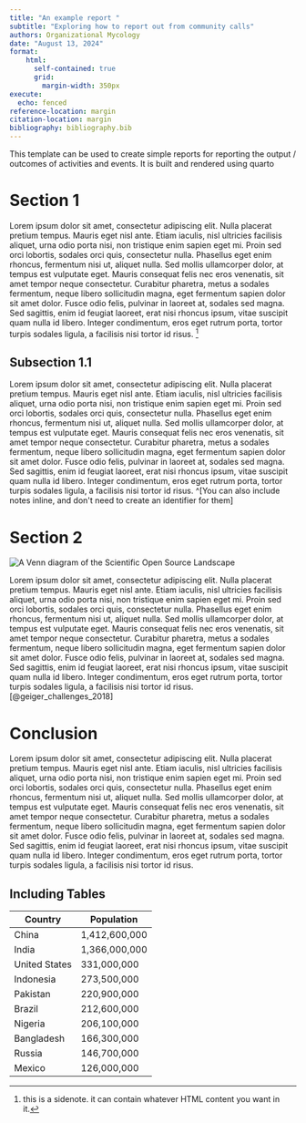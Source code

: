 ```yaml
---
title: "An example report "
subtitle: "Exploring how to report out from community calls"
authors: Organizational Mycology 
date: "August 13, 2024"
format:
    html: 
      self-contained: true
      grid: 
        margin-width: 350px
execute: 
  echo: fenced
reference-location: margin
citation-location: margin
bibliography: bibliography.bib
---
```


This template can be used to create simple reports for reporting the output / outcomes of activities and events. It is built and rendered using quarto 

# Section 1 

Lorem ipsum dolor sit amet, consectetur adipiscing elit. Nulla placerat pretium tempus. Mauris eget nisl ante. Etiam iaculis, nisl ultricies facilisis aliquet, urna odio porta nisi, non tristique enim sapien eget mi. Proin sed orci lobortis, sodales orci quis, consectetur nulla. Phasellus eget enim rhoncus, fermentum nisi ut, aliquet nulla. Sed mollis ullamcorper dolor, at tempus est vulputate eget. Mauris consequat felis nec eros venenatis, sit amet tempor neque consectetur. Curabitur pharetra, metus a sodales fermentum, neque libero sollicitudin magna, eget fermentum sapien dolor sit amet dolor. Fusce odio felis, pulvinar in laoreet at, sodales sed magna. Sed sagittis, enim id feugiat laoreet, erat nisi rhoncus ipsum, vitae suscipit quam nulla id libero. Integer condimentum, eros eget rutrum porta, tortor turpis sodales ligula, a facilisis nisi tortor id risus. [^note]

[^note]: this is a sidenote. it can contain whatever HTML content you want in it. 

## Subsection 1.1

Lorem ipsum dolor sit amet, consectetur adipiscing elit. Nulla placerat pretium tempus. Mauris eget nisl ante. Etiam iaculis, nisl ultricies facilisis aliquet, urna odio porta nisi, non tristique enim sapien eget mi. Proin sed orci lobortis, sodales orci quis, consectetur nulla. Phasellus eget enim rhoncus, fermentum nisi ut, aliquet nulla. Sed mollis ullamcorper dolor, at tempus est vulputate eget. Mauris consequat felis nec eros venenatis, sit amet tempor neque consectetur. Curabitur pharetra, metus a sodales fermentum, neque libero sollicitudin magna, eget fermentum sapien dolor sit amet dolor. Fusce odio felis, pulvinar in laoreet at, sodales sed magna. Sed sagittis, enim id feugiat laoreet, erat nisi rhoncus ipsum, vitae suscipit quam nulla id libero. Integer condimentum, eros eget rutrum porta, tortor turpis sodales ligula, a facilisis nisi tortor id risus. ^[You can also include notes inline, and don't need to create an identifier for them]

# Section 2 

![A Venn diagram of the Scientific Open Source Landscape](https://private-user-images.githubusercontent.com/119403/303141270-81dbde3e-dea0-440f-877e-f170d60582f9.png?jwt=eyJhbGciOiJIUzI1NiIsInR5cCI6IkpXVCJ9.eyJpc3MiOiJnaXRodWIuY29tIiwiYXVkIjoicmF3LmdpdGh1YnVzZXJjb250ZW50LmNvbSIsImtleSI6ImtleTUiLCJleHAiOjE3MjM1MDYyNTAsIm5iZiI6MTcyMzUwNTk1MCwicGF0aCI6Ii8xMTk0MDMvMzAzMTQxMjcwLTgxZGJkZTNlLWRlYTAtNDQwZi04NzdlLWYxNzBkNjA1ODJmOS5wbmc_WC1BbXotQWxnb3JpdGhtPUFXUzQtSE1BQy1TSEEyNTYmWC1BbXotQ3JlZGVudGlhbD1BS0lBVkNPRFlMU0E1M1BRSzRaQSUyRjIwMjQwODEyJTJGdXMtZWFzdC0xJTJGczMlMkZhd3M0X3JlcXVlc3QmWC1BbXotRGF0ZT0yMDI0MDgxMlQyMzM5MTBaJlgtQW16LUV4cGlyZXM9MzAwJlgtQW16LVNpZ25hdHVyZT1kNWUzMTZkOGY4NzZlYzU4MjMyYzZmNGJlN2E0NjM1ZjIzZjJjYWJmNDI5YmQwMjdiY2Q4YzFiM2RkZjIzYzVkJlgtQW16LVNpZ25lZEhlYWRlcnM9aG9zdCZhY3Rvcl9pZD0wJmtleV9pZD0wJnJlcG9faWQ9MCJ9.h_cGPR5jNY-DwTIvX9ckV_l3wV-930VxR3xtNAjIjPg)

Lorem ipsum dolor sit amet, consectetur adipiscing elit. Nulla placerat pretium tempus. Mauris eget nisl ante. Etiam iaculis, nisl ultricies facilisis aliquet, urna odio porta nisi, non tristique enim sapien eget mi. Proin sed orci lobortis, sodales orci quis, consectetur nulla. Phasellus eget enim rhoncus, fermentum nisi ut, aliquet nulla. Sed mollis ullamcorper dolor, at tempus est vulputate eget. Mauris consequat felis nec eros venenatis, sit amet tempor neque consectetur. Curabitur pharetra, metus a sodales fermentum, neque libero sollicitudin magna, eget fermentum sapien dolor sit amet dolor. Fusce odio felis, pulvinar in laoreet at, sodales sed magna. Sed sagittis, enim id feugiat laoreet, erat nisi rhoncus ipsum, vitae suscipit quam nulla id libero. Integer condimentum, eros eget rutrum porta, tortor turpis sodales ligula, a facilisis nisi tortor id risus. [@geiger_challenges_2018]

# Conclusion 

Lorem ipsum dolor sit amet, consectetur adipiscing elit. Nulla placerat pretium tempus. Mauris eget nisl ante. Etiam iaculis, nisl ultricies facilisis aliquet, urna odio porta nisi, non tristique enim sapien eget mi. Proin sed orci lobortis, sodales orci quis, consectetur nulla. Phasellus eget enim rhoncus, fermentum nisi ut, aliquet nulla. Sed mollis ullamcorper dolor, at tempus est vulputate eget. Mauris consequat felis nec eros venenatis, sit amet tempor neque consectetur. Curabitur pharetra, metus a sodales fermentum, neque libero sollicitudin magna, eget fermentum sapien dolor sit amet dolor. Fusce odio felis, pulvinar in laoreet at, sodales sed magna. Sed sagittis, enim id feugiat laoreet, erat nisi rhoncus ipsum, vitae suscipit quam nulla id libero. Integer condimentum, eros eget rutrum porta, tortor turpis sodales ligula, a facilisis nisi tortor id risus.

## Including Tables 
| Country           | Population      |
|-------------------|-----------------|
| China             | 1,412,600,000   |
| India             | 1,366,000,000   |
| United States     | 331,000,000     |
| Indonesia         | 273,500,000     |
| Pakistan          | 220,900,000     |
| Brazil            | 212,600,000     |
| Nigeria           | 206,100,000     |
| Bangladesh        | 166,300,000     |
| Russia            | 146,700,000     |
| Mexico            | 126,000,000     |
